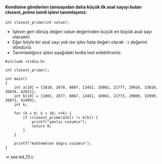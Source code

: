 #### Kendisine gönderien tamsayıdan daha küçük ilk asal sayıyı bulan closest_prime isimli işlevi tanımlayınız:

```
int closest_prime(int value);
```

+ İşlevin geri dönüş değeri value değerinden küçük en büyük asal sayı olacaktır.
+ Eğer böyle bir asal sayı yok ise işlev hata değeri olarak `-1` değerini döndürür.
+ Tanımladığınız işlevi aşağıdaki kodla test edebilirsiniz:

```
#include <stdio.h>

int closest_prime();

int main()
{
	int a[10] = {1810, 2678, 8887, 13452, 16982, 21777, 29016, 33010, 36876, 42011};
	int b[10] = {1801, 2677, 8867, 13451, 16981, 21773, 29009, 32999, 36871, 41999};
	int k;

	for (k = 0; k < 10; ++k) {
		if (closest_prime(a[k]) != b[k]) {
			printf("yanlis cozum\n");
			return 0;
		}
	}

	printf("muhtemelen dogru cozum\n");
}
```
-> see kd_13.c
